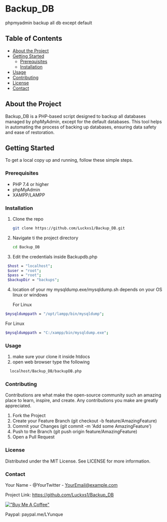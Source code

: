 # Backup_DB

phpmyadmin backup all db except default

## Table of Contents

- [About the Project](#about-the-project)
- [Getting Started](#getting-started)
  - [Prerequisites](#prerequisites)
  - [Installation](#installation)
- [Usage](#usage)
- [Contributing](#contributing)
- [License](#license)
- [Contact](#contact)

## About the Project

Backup_DB is a PHP-based script designed to backup all databases managed by phpMyAdmin, except for the default databases. This tool helps in automating the process of backing up databases, ensuring data safety and ease of restoration.

## Getting Started

To get a local copy up and running, follow these simple steps.

### Prerequisites

- PHP 7.4 or higher
- phpMyAdmin
- XAMPP/LAMPP

### Installation

1. Clone the repo
   ```sh
   git clone https://github.com/Luckxs1/Backup_DB.git
    ```
2. Navigate ti the project directory
   ```sh
   cd Backup_DB
   ```
3. Edit the credentials inside Backupdb.php
  ```sh
   $host = "localhost"; 
   $user = "root"; 
   $pass = "root"; 
   $backupDir = "backups";
  ```

4. location of your my mysqldump.exe/mysqldump.sh depends on your OS linux or windows

   For Linux
  ```sh
  $mysqldumppath = "/opt/lampp/bin/mysqldump";
  ```
  For Linux
  ```sh
  $mysqldumppath = "C:/xampp/bin/mysqldump.exe";
  ```

### Usage

1. make sure your clone it inside htdocs
2. open web browser type the following
```sh
  localhost/Backup_DB/backupDB.php
```

### Contributing

Contributions are what make the open-source community such an amazing place to learn, inspire, and create. Any contributions you make are greatly appreciated.
   1. Fork the Project
   2. Create your Feature Branch (git checkout -b feature/AmazingFeature)
   3. Commit your Changes (git commit -m 'Add some AmazingFeature')
   4. Push to the Branch (git push origin feature/AmazingFeature)
   5. Open a Pull Request

### License

  Distributed under the MIT License. See LICENSE for more information.  


###  Contact

Your Name - @YourTwitter - YourEmail@example.com

Project Link: https://github.com/Luckxs1/Backup_DB

[!["Buy Me A Coffee"](https://www.buymeacoffee.com/assets/img/custom_images/orange_img.png)](https://www.buymeacoffee.com/gbraad)

Paypal: paypal.me/LYunque 
